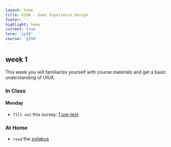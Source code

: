 ```yaml
---
layout: home
title: G290 - Game Experience Design
footer: ''
highlight: home
current: true
term: 'sp18'
course: 'g290'
---
```

## week 1
This week you will familiarize yourself with course materials and get a basic understanding of UIUX.

### In Class
#### Monday
 * `fill out` this survey: [1 pre-test](https://goo.gl/forms/6joNglEke6CAnL5l1)
 <!--* `fill out` this survey: [2 optimal experience](https://docs.google.com/forms/d/e/1FAIpQLSdK0JizQCS6iScccKiGkO8R0IHMBKbkZ10uDAuEV8P-rzuTEg/viewform?usp=sf_link)-->

<!--#### Wednesday-->
 <!--* `inspiration`: [EnvyLabs](https://envylabs.com/)-->
 <!--* `fill out` this survey: [3 defining usability](https://goo.gl/forms/gS4FRH3T77vLMxUR2)-->

### At Home
 * `read` the [syllabus](g290-syllabus.pdf)
